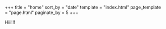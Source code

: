+++
title = "home"
sort_by = "date"
template = "index.html"
page_template = "page.html"
paginate_by = 5
+++

Hiii!!!